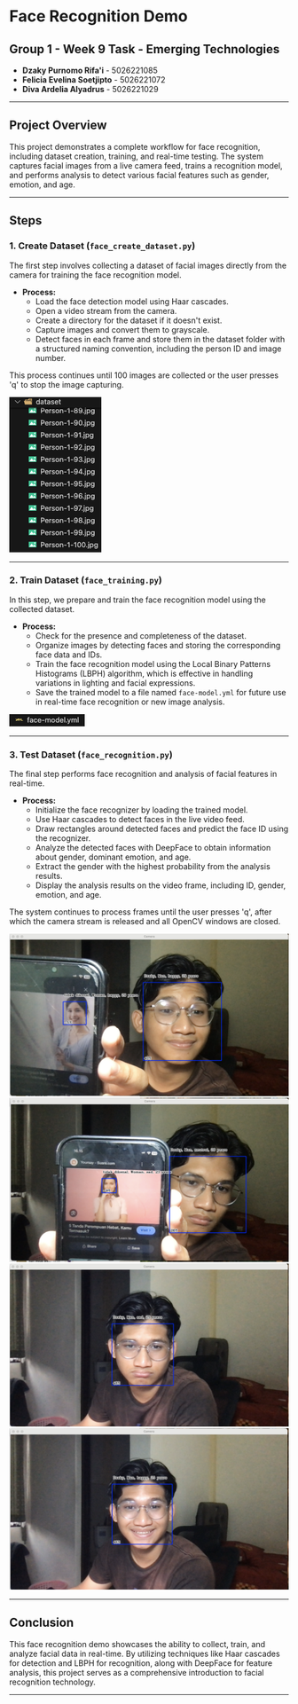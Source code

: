# Face Recognition Demo

## Group 1 - Week 9 Task - Emerging Technologies

- **Dzaky Purnomo Rifa'i** - 5026221085
- **Felicia Evelina Soetjipto** - 5026221072
- **Diva Ardelia Alyadrus** - 5026221029

---

## Project Overview

This project demonstrates a complete workflow for face recognition, including dataset creation, training, and real-time testing. The system captures facial images from a live camera feed, trains a recognition model, and performs analysis to detect various facial features such as gender, emotion, and age.

---

## Steps

### 1. Create Dataset (`face_create_dataset.py`)

The first step involves collecting a dataset of facial images directly from the camera for training the face recognition model.

- **Process:**
  - Load the face detection model using Haar cascades.
  - Open a video stream from the camera.
  - Create a directory for the dataset if it doesn't exist.
  - Capture images and convert them to grayscale.
  - Detect faces in each frame and store them in the dataset folder with a structured naming convention, including the person ID and image number.

This process continues until 100 images are collected or the user presses 'q' to stop the image capturing.

![100 dataset](assets/step1.png)

---

### 2. Train Dataset (`face_training.py`)

In this step, we prepare and train the face recognition model using the collected dataset.

- **Process:**
  - Check for the presence and completeness of the dataset.
  - Organize images by detecting faces and storing the corresponding face data and IDs.
  - Train the face recognition model using the Local Binary Patterns Histograms (LBPH) algorithm, which is effective in handling variations in lighting and facial expressions.
  - Save the trained model to a file named `face-model.yml` for future use in real-time face recognition or new image analysis.

![Train dataset](assets/step2.png)

---

### 3. Test Dataset (`face_recognition.py`)

The final step performs face recognition and analysis of facial features in real-time.

- **Process:**
  - Initialize the face recognizer by loading the trained model.
  - Use Haar cascades to detect faces in the live video feed.
  - Draw rectangles around detected faces and predict the face ID using the recognizer.
  - Analyze the detected faces with DeepFace to obtain information about gender, dominant emotion, and age.
  - Extract the gender with the highest probability from the analysis results.
  - Display the analysis results on the video frame, including ID, gender, emotion, and age.

The system continues to process frames until the user presses 'q', after which the camera stream is released and all OpenCV windows are closed.

![Example Image 1](assets/step3-contoh1.png)
![Example Image 2](assets/step3-contoh2.png)
![Example Image 3](assets/step3-contoh3.png)
![Example Image 4](assets/step3-contoh4.png)

---

## Conclusion

This face recognition demo showcases the ability to collect, train, and analyze facial data in real-time. By utilizing techniques like Haar cascades for detection and LBPH for recognition, along with DeepFace for feature analysis, this project serves as a comprehensive introduction to facial recognition technology.

---
